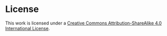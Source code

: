 # License

This work is licensed under a [Creative Commons Attribution-ShareAlike 4.0 International License](https://creativecommons.org/licenses/by-sa/4.0/).
